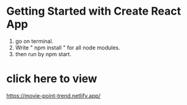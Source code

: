 # Getting Started with Create React App
1. go on terminal.
2. Write " npm install " for all node modules.
3. then run by npm start.
# click here to view
https://movie-point-trend.netlify.app/
